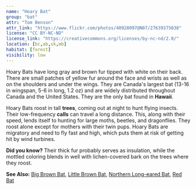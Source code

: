 ```yaml
---
name: "Hoary Bat"
group: "bat"
attr: "Tom Benson"
attr_link: "https://www.flickr.com/photos/40928097@N07/27639375038"
license: "CC BY-NC-ND"
license_link: "https://creativecommons.org/licenses/by-nc-nd/2.0/"
location: [bc,ab,sk,mb]
habitat: [forest]
visibility: low
---
```

Hoary Bats have long gray and brown fur tipped with white on their back. There are small patches of yellow fur around the face and wrists as well as on the shoulders and under the wings. They are Canada's largest bat (13-16 in wingspan, 5-6 in long, 1.2 oz) and are widely distributed throughout Canada and the United States. They are the only bat found in **Hawaii**.

Hoary Bats roost in tall **trees**, coming out at night to hunt flying insects. Their low-frequency **calls** can travel a long distance. This, along with their speed, lends itself to hunting for large moths, beetles, and dragonflies. They roost alone except for mothers with their twin pups. Hoary Bats are migratory and need to fly fast and high, which puts them at risk of getting hit by wind turbines.

**Did you know?** Their thick fur probably serves as insulation, while the mottled coloring blends in well with lichen-covered bark on the trees where they roost.

<!-- generated, do not edit -->
**See Also:**
[Big Brown Bat](/animals/bigbbat/),
[Little Brown Bat](/animals/litbrnbat/),
[Northern Long-eared Bat](/animals/norlebat/),
[Red Bat](/animals/redbat/)
